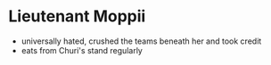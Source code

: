 Lieutenant Moppii
=================
* universally hated, crushed the teams beneath her and took credit
* eats from Churi's stand regularly